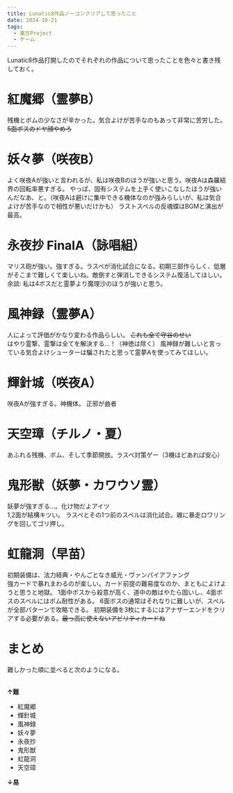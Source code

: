 ```yaml
---
title: Lunatic8作品ノーコンクリアして思ったこと
date: 2024-10-21
tags: 
  - 東方Project
  - ゲーム
---
```


Lunatic8作品打開したのでそれぞれの作品について思ったことを色々と書き残しておく。

# 紅魔郷（霊夢B）
残機とボムの少なさが辛かった。気合よけが苦手なのもあって非常に苦労した。
~~5面ボスのドヤ顔やめろ~~

# 妖々夢（咲夜B）
よく咲夜Aが強いと言われるが、私は咲夜Bのほうが強いと思う。咲夜Aは森羅結界の回転率悪すぎる。
やっぱ、固有システムを上手く使いこなしたほうが強いんだなあ、と。（咲夜Aは避けに集中できる機体なのが強みらしいが、私は気合よけが苦手なので相性が悪いだけかも）
ラストスペルの反魂蝶はBGMと演出が最高。

# 永夜抄 FinalA（詠唱組）
マリス砲が強い。強すぎる。ラスペが消化試合になる。初期三部作らしく、低層がそこまで難しくて楽しいね。敵倒すと弾消しできるシステム復活してほしい。<br>
余談: 私は4ボスだと霊夢より魔理沙のほうが強いと思う。

# 風神録（霊夢A）
人によって評価がかなり変わる作品らしい。
~~これも全て守谷のせい~~<br>
はやり霊撃、霊撃は全てを解決する...！（神徳は除く）
風神録が難しいと言っている気合よけシューターは騙されたと思って霊夢Aを使ってみてほしい。

# 輝針城（咲夜A）
咲夜Aが強すぎる。神機体。
正邪が曲者

# 天空璋（チルノ・夏）
あふれる残機、ボム、そして季節開放。ラスペ対策ゲー（3機ほどあれば安心）

# 鬼形獣（妖夢・カワウソ霊）
妖夢が強すぎる...。化け物だよアイツ<br>
1,2面が結構キツい。
ラスペとその1つ前のスペルは消化試合。雑に暴走ロワリングを回してゴリ押し。

# 虹龍洞（早苗）
初期装備は、法力経典・やんごとなき威光・ヴァンパイアファング<br>
強カードで暴れまわるのが楽しい。カード前提の難易度なのか、まともによけようと思うと地獄。
1面中ボスから殺意が高く、道中の敵はやたら固いし、4面ボスのスペルにはボム耐性がある。
6面ボスの通常はそれなりに難しいが、スペルが全部パターンで攻略できる。
初期装備を3枚にするにはアナザーエンドをクリアする必要がある。~~最っ高に使えないアビリティカードね~~

# まとめ
難しかった順に並べると次のようになる。<br><br>

**↑難**

- 紅魔郷
- 輝針城
- 風神録
- 妖々夢
- 永夜抄
- 鬼形獣
- 虹龍洞
- 天空璋

**↓易**
